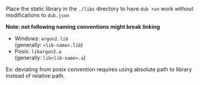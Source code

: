 Place the static library in the `./libs` directory to have `dub run` work without modifications to `dub.json`

**Note: not following naming conventions might break linking**

- Windows: `argon2.lib` \
  (generally: `<lib-name>.lib`)
- Posix: `libargon2.a` \
  (generally: `lib<lib-name>.a`)

Ex: deviating from posix convention requires using absolute path to library instead of relative path.
